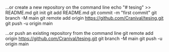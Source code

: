 …or create a new repository on the command line
echo "# tesing" >> README.md
git init
git add README.md
git commit -m "first commit"
git branch -M main
git remote add origin https://github.com/Cranival/tesing.git
git push -u origin main

…or push an existing repository from the command line
git remote add origin https://github.com/Cranival/tesing.git
git branch -M main
git push -u origin main
